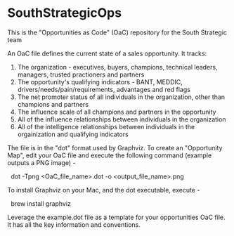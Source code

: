 # SouthStrategicOps

This is the "Opportunities as Code" (OaC) repository for the South Strategic team

An OaC file defines the current state of a sales opportunity. It tracks:
1. The organization - executives, buyers, champions, technical leaders, managers, trusted practioners and partners
2. The opportunity's qualifying indicators - BANT, MEDDIC, drivers/needs/pain/requirements, advantages and red flags
3. The net promoter status of all individuals in the organization, other than champions and partners
4. The influence scale of all champions and partners in the opportunity
5. All of the influence relationships between individuals in the organization
6. All of the intelligence relationships between individuals in the orgainization and qualifying indicators

The file is in the "dot" format used by Graphviz. To create an "Opportunity Map", edit your OaC file and execute the following command (example outputs a PNG image) -

&nbsp;&nbsp;dot -Tpng <OaC_file_name>.dot -o <output_file_name>.png

To install Graphviz on your Mac, and the dot executable, execute -

&nbsp;&nbsp;brew install graphviz  

Leverage the example.dot file as a template for your opportunities OaC file. It has all the key information and conventions.


 
